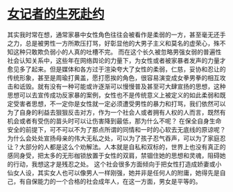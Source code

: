 # [女记者的生死赴约](https://github.com/platojobs/SFLOG/issues/177)

其实我时常在想，通常家暴中女性角色往往会被看作是柔弱的一方，甚至毫无还手之力，总是被男性一方所欺压打骂，好彰显他的大男子主义和莫名的虚荣心，殊不知这种只敢欺负弱小的人真的吐槽不完。
而在这个长久被忽略男强女弱的普遍性社会认知关系中，这些年在网络舆论的力量下，为女性或者被家暴者发声的力量才愈见多了起来。但是媒体和各方过于渲染夸大了女性的柔弱，仁慈，妥协和忍让的传统形象，甚至是周瑜打黄盖，愿打愿挨的角色，很容易演变成女拳男拳的相互攻击和诋毁。就有没有一种可能或许逐渐可以慢慢普及甚至可大肆宣扬的思想，这种思想可以去宣传成功反家暴的案例，女性也不是传统意义上被定义的如此柔弱和既定受害者思想，不一定你是女性就一定必须遭受男性的暴力和打骂，我们依然可以为了自身的利益去狠狠反击对方，作为一个社会人或者拥有人权的人而言，既然有机会或者有受伤的苗头时可以让伤害降到最低，那为什么不呢？
在保全自身生命安全的前提下，可不可以不为了那点所谓的同情和一时的心软去无底线的原谅呢？为什么会处处宣扬母亲的伟大无私之处，可以为了孩子忍气吞声，可以为了家庭忍让？大部分的人都是这么个劝解法。人本就是自私和双标的，世界上也没有真正的感同身受，把太多的无形枷锁放置于女性的双肩，禁锢住她的思想和灵魂，阻碍她的行动，我想这才是残忍之处。
这个社会很多方面倾向于把女性打造成娇妻或小仙女人设，其实女人也可以像男人一样刚强，她并非是任何人的附庸，她得先是自己，有自保能力的一个合格的社会成年人，在这一方面，男女是平等的。